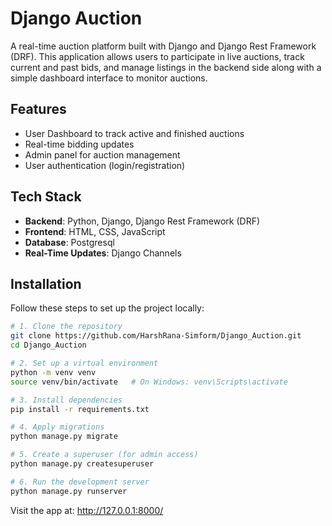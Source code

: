 # Django Auction

A real-time auction platform built with Django and Django Rest Framework (DRF). This application allows users to participate in live auctions, track current and past bids, and manage listings in the backend side along with a simple dashboard interface to monitor auctions.

## Features

- User Dashboard to track active and finished auctions
- Real-time bidding updates
- Admin panel for auction management
- User authentication (login/registration)

## Tech Stack

- **Backend**: Python, Django, Django Rest Framework (DRF)
- **Frontend**: HTML, CSS, JavaScript
- **Database**: Postgresql
- **Real-Time Updates**: Django Channels

## Installation

Follow these steps to set up the project locally:

```bash
# 1. Clone the repository
git clone https://github.com/HarshRana-Simform/Django_Auction.git
cd Django_Auction

# 2. Set up a virtual environment
python -m venv venv
source venv/bin/activate   # On Windows: venv\Scripts\activate

# 3. Install dependencies
pip install -r requirements.txt

# 4. Apply migrations
python manage.py migrate

# 5. Create a superuser (for admin access)
python manage.py createsuperuser

# 6. Run the development server
python manage.py runserver

```

Visit the app at: http://127.0.0.1:8000/
